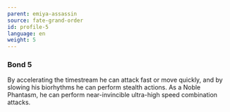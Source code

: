 ```yaml
---
parent: emiya-assassin
source: fate-grand-order
id: profile-5
language: en
weight: 5
---
```


### Bond 5

By accelerating the timestream he can attack fast or move quickly, and by slowing his biorhythms he can perform stealth actions.
As a Noble Phantasm, he can perform near-invincible ultra-high speed combination attacks.
